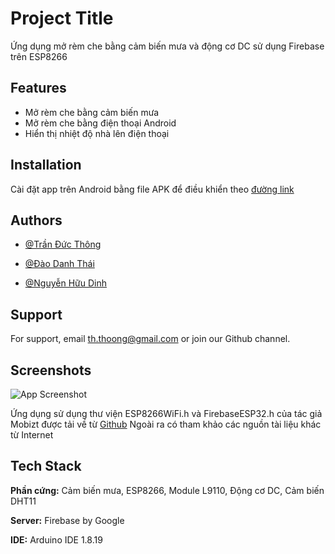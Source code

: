
# Project Title

Ứng dụng mở rèm che bằng cảm biến mưa và động cơ DC sử dụng Firebase trên ESP8266


## Features

- Mở rèm che bằng cảm biến mưa
- Mở rèm che bằng điện thoại Android
- Hiển thị nhiệt độ nhà lên điện thoại

## Installation

Cài đặt app trên Android bằng file APK để điều khiển theo [đường link](https://drive.google.com/file/d/1_39reNgEfp646HfPWt5mTOsSkWh6U4c2/view?fbclid=IwAR01xPAGEurrRg16OTpalfz5y2rdXlYtKjIrFZX9x7ybtoWYaQnAqgaJp14)

    
## Authors

- [@Trần Đức Thông](https://www.github.com/kreazyme)

- [@Đào Danh Thái](https://www.github.com/DanhThai)

- [@Nguyễn Hữu Dinh](https://www.github.com/DinhNVT)


## Support

For support, email th.thoong@gmail.com or join our Github channel.


## Screenshots

![App Screenshot]([https://user-images.githubusercontent.com/79961692/175811315-675a0594-ede1-4596-93a9-57ca29b139fc.png])



Ứng dụng sử dụng thư viện ESP8266WiFi.h và FirebaseESP32.h của tác giả Mobizt được tải về từ [Github](https://github.com/mobizt/Firebase-ESP8266)
Ngoài ra có tham khảo các nguồn tài liệu khác từ Internet
## Tech Stack

**Phần cứng:** Cảm biến mưa, ESP8266, Module L9110, Động cơ DC, Cảm biến DHT11

**Server:** Firebase by Google

**IDE:** Arduino IDE 1.8.19
